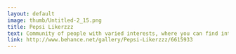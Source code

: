 ```yaml
---
layout: default
image: thumb/Untitled-2_15.png
title: Pepsi Likerzzz
text: Community of people with varied interests, where you can find interesting acquaintances, express themselves and receive compensation only for who you are.
link: http://www.behance.net/gallery/Pepsi-Likerzzz/6615933
---
```

